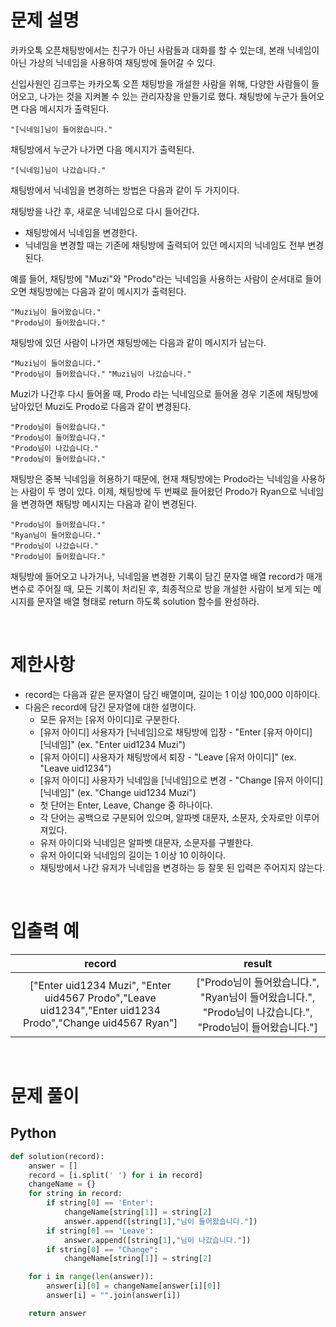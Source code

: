 # 문제 설명

카카오톡 오픈채팅방에서는 친구가 아닌 사람들과 대화를 할 수 있는데, 본래 닉네임이 아닌 가상의 닉네임을 사용하여 채팅방에 들어갈 수 있다.

신입사원인 김크루는 카카오톡 오픈 채팅방을 개설한 사람을 위해, 다양한 사람들이 들어오고, 나가는 것을 지켜볼 수 있는 관리자창을 만들기로 했다. 채팅방에 누군가 들어오면 다음 메시지가 출력된다.

`"[닉네임]님이 들어왔습니다."`

채팅방에서 누군가 나가면 다음 메시지가 출력된다.

`"[닉네임]님이 나갔습니다."`

채팅방에서 닉네임을 변경하는 방법은 다음과 같이 두 가지이다.

채팅방을 나간 후, 새로운 닉네임으로 다시 들어간다.

- 채팅방에서 닉네임을 변경한다.
- 닉네임을 변경할 때는 기존에 채팅방에 출력되어 있던 메시지의 닉네임도 전부 변경된다.

예를 들어, 채팅방에 "Muzi"와 "Prodo"라는 닉네임을 사용하는 사람이 순서대로 들어오면 채팅방에는 다음과 같이 메시지가 출력된다.

`"Muzi님이 들어왔습니다."` <br />
`"Prodo님이 들어왔습니다."`

채팅방에 있던 사람이 나가면 채팅방에는 다음과 같이 메시지가 남는다.

`"Muzi님이 들어왔습니다."` <br />
`"Prodo님이 들어왔습니다."`
`"Muzi님이 나갔습니다."`

Muzi가 나간후 다시 들어올 때, Prodo 라는 닉네임으로 들어올 경우 기존에 채팅방에 남아있던 Muzi도 Prodo로 다음과 같이 변경된다.

`"Prodo님이 들어왔습니다."` <br />
`"Prodo님이 들어왔습니다."` <br />
`"Prodo님이 나갔습니다."` <br />
`"Prodo님이 들어왔습니다."`

채팅방은 중복 닉네임을 허용하기 때문에, 현재 채팅방에는 Prodo라는 닉네임을 사용하는 사람이 두 명이 있다. 이제, 채팅방에 두 번째로 들어왔던 Prodo가 Ryan으로 닉네임을 변경하면 채팅방 메시지는 다음과 같이 변경된다.

`"Prodo님이 들어왔습니다."` <br />
`"Ryan님이 들어왔습니다."`<br />
`"Prodo님이 나갔습니다."`<br />
`"Prodo님이 들어왔습니다."`

채팅방에 들어오고 나가거나, 닉네임을 변경한 기록이 담긴 문자열 배열 record가 매개변수로 주어질 때, 모든 기록이 처리된 후, 최종적으로 방을 개설한 사람이 보게 되는 메시지를 문자열 배열 형태로 return 하도록 solution 함수를 완성하라.

<br />
 
# 제한사항
- record는 다음과 같은 문자열이 담긴 배열이며, 길이는 1 이상 100,000 이하이다.
- 다음은 record에 담긴 문자열에 대한 설명이다.
    - 모든 유저는 [유저 아이디]로 구분한다.
    - [유저 아이디] 사용자가 [닉네임]으로 채팅방에 입장 - "Enter [유저 아이디] [닉네임]" (ex. "Enter uid1234 Muzi")
    - [유저 아이디] 사용자가 채팅방에서 퇴장 - "Leave [유저 아이디]" (ex. "Leave uid1234")
    - [유저 아이디] 사용자가 닉네임을 [닉네임]으로 변경 - "Change [유저 아이디] [닉네임]" (ex. "Change uid1234 Muzi")
    - 첫 단어는 Enter, Leave, Change 중 하나이다.
    - 각 단어는 공백으로 구분되어 있으며, 알파벳 대문자, 소문자, 숫자로만 이루어져있다.
    - 유저 아이디와 닉네임은 알파벳 대문자, 소문자를 구별한다.
    - 유저 아이디와 닉네임의 길이는 1 이상 10 이하이다.
    - 채팅방에서 나간 유저가 닉네임을 변경하는 등 잘못 된 입력은 주어지지 않는다.

<br />
 
# 입출력 예

|                                                  record                                                   |                                                  result                                                   |
| :-------------------------------------------------------------------------------------------------------: | :-------------------------------------------------------------------------------------------------------: |
| ["Enter uid1234 Muzi", "Enter uid4567 Prodo","Leave uid1234","Enter uid1234 Prodo","Change uid4567 Ryan"] | ["Prodo님이 들어왔습니다.", "Ryan님이 들어왔습니다.", "Prodo님이 나갔습니다.", "Prodo님이 들어왔습니다."] |

<br />

# 문제 풀이

## Python

```py
def solution(record):
    answer = []
    record = [i.split(' ') for i in record]
    changeName = {}
    for string in record:
        if string[0] == 'Enter':
            changeName[string[1]] = string[2]
            answer.append([string[1],"님이 들어왔습니다."])
        if string[0] == 'Leave':
            answer.append([string[1],"님이 나갔습니다."])
        if string[0] == "Change":
            changeName[string[1]] = string[2]

    for i in range(len(answer)):
        answer[i][0] = changeName[answer[i][0]]
        answer[i] = "".join(answer[i])

    return answer
```
